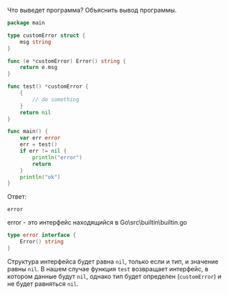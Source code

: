 Что выведет программа? Объяснить вывод программы.

```go
package main

type customError struct {
	msg string
}

func (e *customError) Error() string {
	return e.msg
}

func test() *customError {
	{
		// do something
	}
	return nil
}

func main() {
	var err error
	err = test()
	if err != nil {
		println("error")
		return
	}
	println("ok")
}
```

Ответ:
```
error
```

error - это интерфейс находящийся в Go\src\builtin\builtin.go
```go
type error interface {
	Error() string
}
```
Структура интерфейса будет равна `nil`, только если и тип, и значение равны `nil`. В нашем случае функция `test` возвращает интерфейс,  в котором данные будут `nil`, однако тип будет определен (`customError`) и не будет равняться `nil`.
